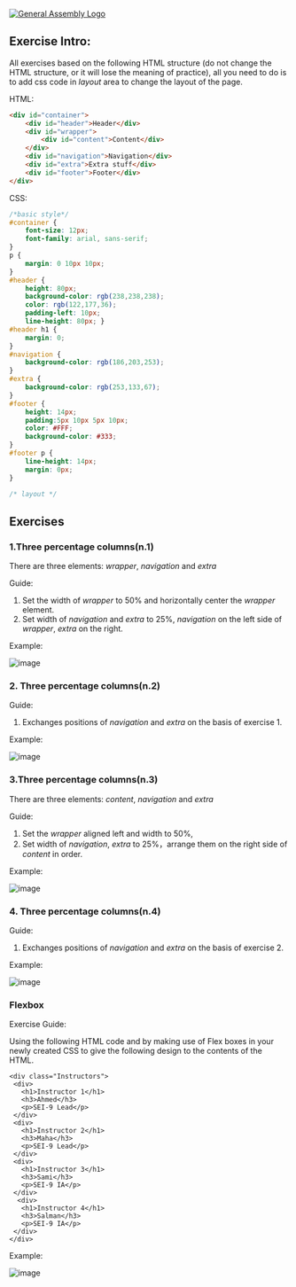 [![General Assembly Logo](https://camo.githubusercontent.com/1a91b05b8f4d44b5bbfb83abac2b0996d8e26c92/687474703a2f2f692e696d6775722e636f6d2f6b6538555354712e706e67)](https://generalassemb.ly/education/web-development-immersive)

## Exercise Intro:


All exercises based on the following HTML structure (do not change the HTML structure, or it will lose the meaning of practice), all you need to do is to add css code in *layout* area to change the layout of the page. 


HTML:
```html
<div id="container">
	<div id="header">Header</div>
	<div id="wrapper">
		<div id="content">Content</div>
	</div>
	<div id="navigation">Navigation</div>
	<div id="extra">Extra stuff</div>
	<div id="footer">Footer</div>
</div>
```

CSS:
```css
/*basic style*/
#container { 
    font-size: 12px; 
    font-family: arial, sans-serif;
}
p { 
    margin: 0 10px 10px;
}
#header {
    height: 80px; 
    background-color: rgb(238,238,238); 
    color: rgb(122,177,36); 
    padding-left: 10px; 
    line-height: 80px; }
#header h1 {
    margin: 0;
}
#navigation {
    background-color: rgb(186,203,253);
}
#extra {
    background-color: rgb(253,133,67);
}
#footer {
    height: 14px;  
    padding:5px 10px 5px 10px; 
    color: #FFF; 
    background-color: #333;
}
#footer p {
    line-height: 14px; 
    margin: 0px;
}

/* layout */

```

## Exercises

### 1.Three percentage columns(n.1)

There are three elements: *wrapper*, *navigation* and *extra*

Guide:

1. Set the width of *wrapper* to 50% and horizontally center the *wrapper* element.
2. Set width of *navigation* and *extra* to 25%, *navigation* on the left side of *wrapper*, *extra* on the right.

Example:

![image](/images/40LayoutExercise-master_exrcise_1.html.png)


### 2. Three percentage columns(n.2)

Guide:

1. Exchanges positions of *navigation* and *extra* on the basis of exercise 1.

Example:

![image](/images/40LayoutExercise-master_exrcise_2.html.png)


### 3.Three percentage columns(n.3)

There are three elements: *content*, *navigation* and *extra*

Guide:

1. Set the *wrapper* aligned left and width to 50%,
2. Set width of *navigation*, *extra* to 25%，arrange them on the right side of *content* in order.

Example:

![image](/images/40LayoutExercise-master_exrcise_3.html.png)


### 4. Three percentage columns(n.4)

Guide:

1. Exchanges positions of *navigation* and *extra* on the basis of exercise 2.

Example:

![image](/images/40LayoutExercise-master_exrcise_4.html.png)


### Flexbox

Exercise Guide:

Using the following HTML code and by making use of Flex boxes in your newly created CSS to give the following design to the contents of the HTML.

```
<div class="Instructors">
 <div>
   <h1>Instructor 1</h1>
   <h3>Ahmed</h3>
   <p>SEI-9 Lead</p>
 </div>
 <div>
   <h1>Instructor 2</h1>
   <h3>Maha</h3>
   <p>SEI-9 Lead</p>
 </div>
 <div>
   <h1>Instructor 3</h1>
   <h3>Sami</h3>
   <p>SEI-9 IA</p>
 </div> 
  <div>
   <h1>Instructor 4</h1>
   <h3>Salman</h3>
   <p>SEI-9 IA</p>
 </div> 
</div>
```
Example:

![image](/images/flex.png)
